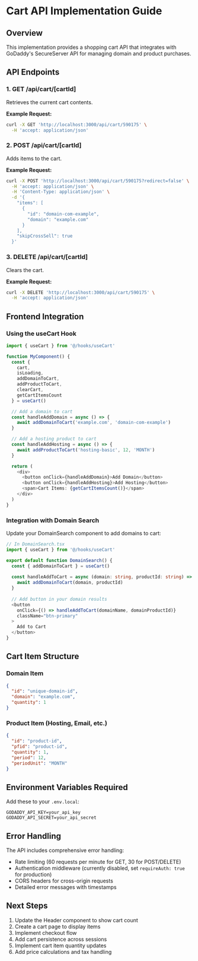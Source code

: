 # Cart API Implementation Guide

## Overview
This implementation provides a shopping cart API that integrates with GoDaddy's SecureServer API for managing domain and product purchases.

## API Endpoints

### 1. GET /api/cart/[cartId]
Retrieves the current cart contents.

**Example Request:**
```bash
curl -X GET 'http://localhost:3000/api/cart/590175' \
  -H 'accept: application/json'
```

### 2. POST /api/cart/[cartId]
Adds items to the cart.

**Example Request:**
```bash
curl -X POST 'http://localhost:3000/api/cart/590175?redirect=false' \
  -H 'accept: application/json' \
  -H 'Content-Type: application/json' \
  -d '{
    "items": [
      {
        "id": "domain-com-example",
        "domain": "example.com"
      }
    ],
    "skipCrossSell": true
  }'
```

### 3. DELETE /api/cart/[cartId]
Clears the cart.

**Example Request:**
```bash
curl -X DELETE 'http://localhost:3000/api/cart/590175' \
  -H 'accept: application/json'
```

## Frontend Integration

### Using the useCart Hook

```typescript
import { useCart } from '@/hooks/useCart'

function MyComponent() {
  const { 
    cart, 
    isLoading, 
    addDomainToCart, 
    addProductToCart,
    clearCart,
    getCartItemsCount 
  } = useCart()

  // Add a domain to cart
  const handleAddDomain = async () => {
    await addDomainToCart('example.com', 'domain-com-example')
  }

  // Add a hosting product to cart
  const handleAddHosting = async () => {
    await addProductToCart('hosting-basic', 12, 'MONTH')
  }

  return (
    <div>
      <button onClick={handleAddDomain}>Add Domain</button>
      <button onClick={handleAddHosting}>Add Hosting</button>
      <span>Cart Items: {getCartItemsCount()}</span>
    </div>
  )
}
```

### Integration with Domain Search

Update your DomainSearch component to add domains to cart:

```typescript
// In DomainSearch.tsx
import { useCart } from '@/hooks/useCart'

export default function DomainSearch() {
  const { addDomainToCart } = useCart()
  
  const handleAddToCart = async (domain: string, productId: string) => {
    await addDomainToCart(domain, productId)
  }
  
  // Add button in your domain results
  <button 
    onClick={() => handleAddToCart(domainName, domainProductId)}
    className="btn-primary"
  >
    Add to Cart
  </button>
}
```

## Cart Item Structure

### Domain Item
```json
{
  "id": "unique-domain-id",
  "domain": "example.com",
  "quantity": 1
}
```

### Product Item (Hosting, Email, etc.)
```json
{
  "id": "product-id",
  "pfid": "product-id",
  "quantity": 1,
  "period": 12,
  "periodUnit": "MONTH"
}
```

## Environment Variables Required

Add these to your `.env.local`:
```
GODADDY_API_KEY=your_api_key
GODADDY_API_SECRET=your_api_secret
```

## Error Handling

The API includes comprehensive error handling:
- Rate limiting (60 requests per minute for GET, 30 for POST/DELETE)
- Authentication middleware (currently disabled, set `requireAuth: true` for production)
- CORS headers for cross-origin requests
- Detailed error messages with timestamps

## Next Steps

1. Update the Header component to show cart count
2. Create a cart page to display items
3. Implement checkout flow
4. Add cart persistence across sessions
5. Implement cart item quantity updates
6. Add price calculations and tax handling